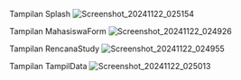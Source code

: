 Tampilan Splash
![Screenshot_20241122_025154](https://github.com/user-attachments/assets/649675b0-6b2a-43ac-a00d-6aeb1f04bd72)

Tampilan MahasiswaForm
![Screenshot_20241122_024926](https://github.com/user-attachments/assets/b31db099-0339-4a51-bfe7-db72ad3a3f5e)

Tampilan RencanaStudy
![Screenshot_20241122_024955](https://github.com/user-attachments/assets/521db347-96fc-4edf-b4ba-1c1e7856d7f9)

Tampilan TampilData
![Screenshot_20241122_025013](https://github.com/user-attachments/assets/eb3da617-376f-439b-a357-2b77f113e971)
